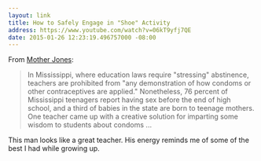 ```yaml
---
layout: link
title: How to Safely Engage in "Shoe" Activity
address: https://www.youtube.com/watch?v=06kT9yfj7QE
date: 2015-01-26 12:23:19.496757000 -08:00
---
```


From [Mother Jones][mother-jones]:

> In Mississippi, where education laws require "stressing" abstinence, teachers are prohibited from "any demonstration of how condoms or other contraceptives are applied." Nonetheless, 76 percent of Mississippi teenagers report having sex before the end of high school, and a third of babies in the state are born to teenage mothers. One teacher came up with a creative solution for imparting some wisdom to students about condoms ...

This man looks like a great teacher. His energy reminds me of some of the best I had while growing up.

[mother-jones]: http://www.motherjones.com/mojo/2015/01/condoms-sex-ed-video-how-to-put-on-a-sock
